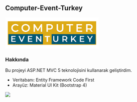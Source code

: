 ## Computer-Event-Turkey

<img src="https://github.com/tolgahancepel/Computer-Event-Turkey/blob/master/cet/Content/Images/logo.png"
data-canonical-src="https://github.com/tolgahancepel/Computer-Event-Turkey/blob/master/cet/Content/Images/logo.png"
width="300" height="100" />

### Hakkında

Bu projeyi ASP.NET MVC 5 teknolojisini kullanarak geliştirdim.
- Veritabanı: Entity Framework Code First
- Arayüz: Material UI Kit (Bootstrap 4)

<img src="https://docs.google.com/uc?id=16NIIfQhLSvEUe_8DHH0PbogLKHqfxBhf" />
